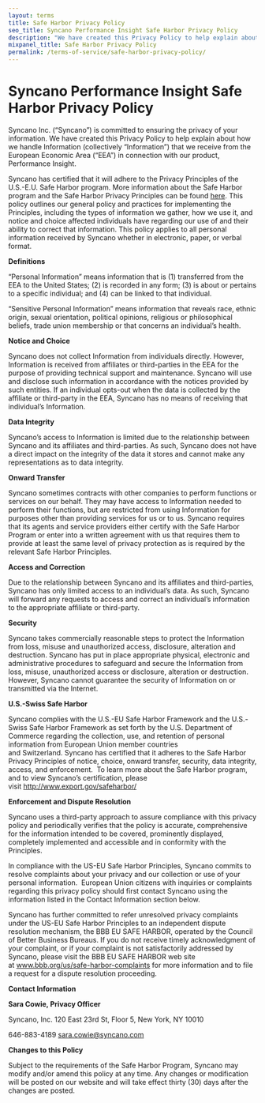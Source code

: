 ```yaml
---
layout: terms
title: Safe Harbor Privacy Policy
seo_title: Syncano Performance Insight Safe Harbor Privacy Policy
description: "We have created this Privacy Policy to help explain about how we handle Information that we receive from the EEA in connection with our product."
mixpanel_title: Safe Harbor Privacy Policy
permalink: /terms-of-service/safe-harbor-privacy-policy/
---
```


<h1>Syncano Performance Insight Safe Harbor Privacy Policy</h1>
Syncano Inc. (“Syncano”) is committed to ensuring the privacy of your information. We have created this Privacy Policy to help explain about how we handle Information (collectively “Information”) that we receive from the European Economic Area (“EEA”) in connection with our product, Performance Insight.

Syncano has certified that it will adhere to the Privacy Principles of the U.S.-E.U. Safe Harbor program. More information about the Safe Harbor program and the Safe Harbor Privacy Principles can be found <a target="_blank" href="http://www.export.gov/safeharbor/eu/eg_main_018475.asp">here</a>. This policy outlines our general policy and practices for implementing the Principles, including the types of information we gather, how we use it, and notice and choice affected individuals have regarding our use of and their ability to correct that information. This policy applies to all personal information received by Syncano whether in electronic, paper, or verbal format.

<strong>Definitions</strong>

“Personal Information” means information that is (1) transferred from the EEA to the United States; (2) is recorded in any form; (3) is about or pertains to a specific individual; and (4) can be linked to that individual.

“Sensitive Personal Information” means information that reveals race, ethnic origin, sexual orientation, political opinions, religious or philosophical beliefs, trade union membership or that concerns an individual’s health.

<strong>Notice and Choice </strong>

Syncano does not collect Information from individuals directly. However, Information is received from affiliates or third-parties in the EEA for the purpose of providing technical support and maintenance. Syncano will use and disclose such information in accordance with the notices provided by such entities. If an individual opts-out when the data is collected by the affiliate or third-party in the EEA, Syncano has no means of receiving that individual’s Information.

<strong>Data Integrity</strong>

Syncano’s access to Information is limited due to the relationship between Syncano and its affiliates and third-parties. As such, Syncano does not have a direct impact on the integrity of the data it stores and cannot make any representations as to data integrity.

<strong>Onward Transfer</strong>

Syncano sometimes contracts with other companies to perform functions or services on our behalf. They may have access to Information needed to perform their functions, but are restricted from using Information for purposes other than providing services for us or to us. Syncano requires that its agents and service providers either certify with the Safe Harbor Program or enter into a written agreement with us that requires them to provide at least the same level of privacy protection as is required by the relevant Safe Harbor Principles.

<strong>Access and Correction</strong>

Due to the relationship between Syncano and its affiliates and third-parties, Syncano has only limited access to an individual’s data. As such, Syncano will forward any requests to access and correct an individual’s information to the appropriate affiliate or third-party.

<strong>Security </strong>

Syncano takes commercially reasonable steps to protect the Information from loss, misuse and unauthorized access, disclosure, alteration and destruction. Syncano has put in place appropriate physical, electronic and administrative procedures to safeguard and secure the Information from loss, misuse, unauthorized access or disclosure, alteration or destruction. However, Syncano cannot guarantee the security of Information on or transmitted via the Internet.

<strong>U.S.-Swiss Safe Harbor</strong>

Syncano complies with the U.S.-EU Safe Harbor Framework and the U.S.-Swiss Safe Harbor Framework as set forth by the U.S. Department of Commerce regarding the collection, use, and retention of personal information from European Union member countries and Switzerland. Syncano has certified that it adheres to the Safe Harbor Privacy Principles of notice, choice, onward transfer, security, data integrity, access, and enforcement.  To learn more about the Safe Harbor program, and to view Syncano’s certification, please visit http://www.export.gov/safeharbor/

<strong>Enforcement and Dispute Resolution </strong>

Syncano uses a third-party approach to assure compliance with this privacy policy and periodically verifies that the policy is accurate, comprehensive for the information intended to be covered, prominently displayed, completely implemented and accessible and in conformity with the Principles.

In compliance with the US-EU Safe Harbor Principles, Syncano commits to resolve complaints about your privacy and our collection or use of your personal information.  European Union citizens with inquiries or complaints regarding this privacy policy should first contact Syncano using the information listed in the Contact Information section below.

Syncano has further committed to refer unresolved privacy complaints under the US-EU Safe Harbor Principles to an independent dispute resolution mechanism, the BBB EU SAFE HARBOR, operated by the Council of Better Business Bureaus. If you do not receive timely acknowledgment of your complaint, or if your complaint is not satisfactorily addressed by Syncano, please visit the BBB EU SAFE HARBOR web site at <a target="_blank" href="http://www.bbb.org/us/safe-harbor-complaints">www.bbb.org/us/safe-harbor-complaints</a> for more information and to file a request for a dispute resolution proceeding.

<strong>Contact Information</strong>

<strong>Sara Cowie, Privacy Officer</strong>

Syncano, Inc.
120 East 23rd St, Floor 5,
New York, NY 10010

646-883-4189
sara.cowie@syncano.com

<strong>Changes to this Policy</strong>

Subject to the requirements of the Safe Harbor Program, Syncano may modify and/or amend this policy at any time. Any changes or modification will be posted on our website and will take effect thirty (30) days after the changes are posted.

&nbsp;
